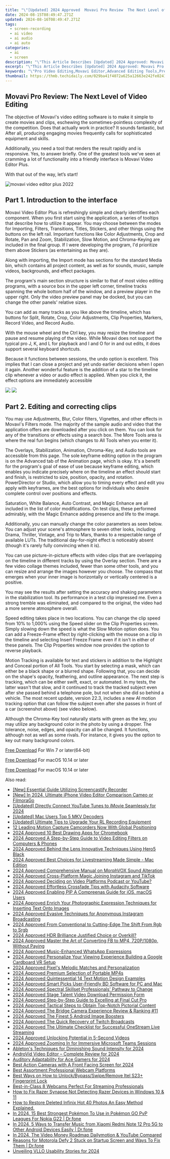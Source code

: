 ```yaml
---
title: "\"[Updated] 2024 Approved  Movavi Pro Review  The Next Level of Video Editing\""
date: 2024-08-15T08:49:47.271Z
updated: 2024-08-16T08:49:47.271Z
tags: 
  - screen-recording
  - ai video
  - ai audio
  - ai auto
categories: 
  - ai
  - screen
description: "\"This Article Describes [Updated] 2024 Approved: Movavi Pro Review: The Next Level of Video Editing\""
excerpt: "\"This Article Describes [Updated] 2024 Approved: Movavi Pro Review: The Next Level of Video Editing\""
keywords: "\"Pro Video Editing,Movavi Editor,Advanced Editing Tools,Premium Edit Software,High-Quality Video Edit,Video Editing Experience,Next-Level Editing\""
thumbnail: https://thmb.techidaily.com/029ba41f4072a625a12663e242fe0241f864e3cc7e4fb5de060add9d7faf8df5.jpg
---
```


## Movavi Pro Review: The Next Level of Video Editing

The objective of Movavi's video editing software is to make it simple to create movies and clips, eschewing the sometimes-pointless complexity of the competition. Does that actually work in practice? It sounds fantastic, but After all, producing engaging movies frequently calls for sophisticated equipment and skills.

Additionally, you need a tool that renders the result rapidly and is responsive. Yes, to answer briefly. One of the greatest tools we've seen at cramming a lot of functionality into a friendly interface is Movavi Video Editor Plus.

With that out of the way, let’s start!

![movavi video editor plus 2022](https://images.wondershare.com/filmora/article-images/2022/07/movavi-video-editor-plus-2022.jpg)

## Part 1\. Introduction to the interface

Movavi Video Editor Plus is refreshingly simple and clearly identifies each component. When you first start using the application, a series of tooltips that describe how to utilize it appear. You may choose between the modes for Importing, Filters, Transitions, Titles, Stickers, and other things using the buttons on the left rail. Important functions like Color Adjustments, Crop and Rotate, Pan and Zoom, Stabilization, Slow Motion, and Chroma-Keying are included in the final group. If I were developing the program, I'd prioritize them above Stickers (as entertaining as they are).

Along with importing, the Import mode has sections for the standard Media bin, which contains all project content, as well as for sounds, music, sample videos, backgrounds, and effect packages.

The program's main section structure is similar to that of most video editing programs, with a source box in the upper left corner, timeline tracks spanning the whole bottom half of the window, and a preview player in the upper right. Only the video preview panel may be docked, but you can change the other panels' relative sizes.

You can add as many tracks as you like above the timeline, which has buttons for Split, Rotate, Crop, Color Adjustments, Clip Properties, Markers, Record Video, and Record Audio.

With the mouse wheel and the Ctrl key, you may resize the timeline and pause and resume playing of the video. While Movavi does not support the typical pro J, K, and L for playback and I and O for in and out edits, it does support several keyboard shortcuts.

Because it functions between sessions, the undo option is excellent. This implies that I can close a project and yet undo earlier decisions when I open it again. Another wonderful feature is the addition of a star to the timeline clip whenever a video or audio effect is applied. When you click it, the effect options are immediately accessible

<!-- affiliate ads begin -->
<a href="https://shop.manycam.com/order/checkout.php?PRODS=17727588&QTY=1&AFFILIATE=108875&CART=1"><img src="https://secure.avangate.com/images/merchant/8230bea7d54bcdf99cdfe85cb07313d5/mcaffbanner600x500.png" border="0"></a>
<a href="https://shop.manycam.com/order/checkout.php?PRODS=17727588&QTY=1&AFFILIATE=108875&CART=1"><img src="https://secure.avangate.com/images/merchant/8230bea7d54bcdf99cdfe85cb07313d5/Affiliates_300x250px_valentinesday.png" border="0"></a>
<!-- affiliate ads end -->
## Part 2\. Editing and correcting clips

You may use Adjustments, Blur, Color filters, Vignettes, and other effects in Movavi's Filters mode. The majority of the sample audio and video that the application offers are downloaded after you click on them. You can look for any of the transitions or effects using a search box. The More Tools area is where the real fun begins (which changes to All Tools when you enter it).

The Overlays, Stabilization, Animation, Chroma-Key, and Audio tools are accessible from this page. The sole keyframe editing option in the program is on the Advanced tab of the Animation page, which is okay. It's a benefit for the program's goal of ease of use because keyframe editing, which enables you indicate precisely where on the timeline an effect should start and finish, is restricted to size, position, opacity, and rotation. PowerDirector or  Studio, which allow you to timing every effect and edit you apply with keyframes, are the best options for individuals who desire complete control over positions and effects.

Saturation, White Balance, Auto Contrast, and Magic Enhance are all included in the list of color modifications. On test clips, these performed admirably, with the Magic Enhance adding presence and life to the image.

Additionally, you can manually change the color parameters as seen below. You can adjust your scene's atmosphere to seven other looks, including Drama, Thriller, Vintage, and Trip to Mars, thanks to a respectable range of available LUTs. The traditional day-for-night effect is noticeably absent (though it's rarely fully convincing when it is).

You can use picture-in-picture effects with video clips that are overlapping on the timeline in different tracks by using the Overlay section. There are a few video collage themes included, fewer than some other tools, and you can resize and arrange the images however you choose. The compass that emerges when your inner image is horizontally or vertically centered is a positive.

You may see the results after setting the accuracy and shaking parameters in the stabilization tool. Its performance in a test clip impressed me. Even a strong tremble was eliminated, and compared to the original, the video had a more serene atmosphere overall.

Speed editing takes place in two locations. You can change the clip speed from 10% to 1,000% using the Speed slider on the Clip Properties screen. Simply slowing down the speed is what the Slow Motion option does. You can add a Freeze-Frame effect by right-clicking with the mouse on a clip in the timeline and selecting Insert Freeze Frame even if it isn't in either of these panels. The Clip Properties window now provides the option to reverse playback.

Motion Tracking is available for text and stickers in addition to the Highlight and Conceal portion of All Tools. You start by selecting a mask, which can either be a black shape or a blurred shape. Following that, you can decide on the shape's opacity, feathering, and outline appearance. The next step is tracking, which can be either swift, exact, or automated. In my tests, the latter wasn't that slow, and it continued to track the tracked subject even after she passed behind a telephone pole, but not when she did so behind a vehicle. The most recent update, version 22.3, includes a new AI motion tracking option that can follow the subject even after she passes in front of a car (screenshot above) (see video below).

Although the Chroma-Key tool naturally starts with green as the key, you may utilize any background color in the photo by using a dropper. The tolerance, noise, edges, and opacity can all be changed. It functions, although not as well as some rivals. For instance, it gives you the option to key out many background colors.

[Free Download](https://tools.techidaily.com/wondershare/filmora/download/) For Win 7 or later(64-bit)

[Free Download](https://tools.techidaily.com/wondershare/filmora/download/) For macOS 10.14 or later

[Free Download](https://tools.techidaily.com/wondershare/filmora/download/) For macOS 10.14 or later

<ins class="adsbygoogle"
     style="display:block"
     data-ad-format="autorelaxed"
     data-ad-client="ca-pub-7571918770474297"
     data-ad-slot="1223367746"></ins>

<ins class="adsbygoogle"
     style="display:block"
     data-ad-format="autorelaxed"
     data-ad-client="ca-pub-7571918770474297"
     data-ad-slot="1223367746"></ins>



<ins class="adsbygoogle"
     style="display:block"
     data-ad-client="ca-pub-7571918770474297"
     data-ad-slot="8358498916"
     data-ad-format="auto"
     data-full-width-responsive="true"></ins>


<span class="atpl-alsoreadstyle">Also read:</span>
<div><ul>
<li><a href="https://screen-recording.techidaily.com/new-essential-guide-utilizing-screencastify-recorder/"><u>[New] Essential Guide  Utilizing Screencastify Recorder</u></a></li>
<li><a href="https://vimeo-videos.techidaily.com/new-in-2024-ultimate-iphone-video-editor-comparison-cameo-or-filmorago/"><u>[New] In 2024, Ultimate iPhone Video Editor Comparison  Cameo or FilmoraGo</u></a></li>
<li><a href="https://facebook-record-videos.techidaily.com/updated-directly-connect-youtube-tunes-to-imovie-seamlessly-for-2024/"><u>[Updated] Directly Connect YouTube Tunes to iMovie Seamlessly for 2024</u></a></li>
<li><a href="https://extra-guidance.techidaily.com/updated-mac-users-top-5-mkv-decoders/"><u>[Updated] Mac Users  Top 5 MKV Decoders</u></a></li>
<li><a href="https://screen-recording.techidaily.com/updated-ultimate-tips-to-upgrade-your-rl-recording-equipment/"><u>[Updated] Ultimate Tips to Upgrade Your RL Recording Equipment</u></a></li>
<li><a href="https://article-tips.techidaily.com/12-leading-motion-capture-camcorders-now-with-global-positioning/"><u>12 Leading Motion Capture Camcorders Now With Global Positioning</u></a></li>
<li><a href="https://article-tips.techidaily.com/2024-approved-10-best-drawing-apps-for-chromebook/"><u>2024 Approved  10 Best Drawing Apps for Chromebook</u></a></li>
<li><a href="https://extra-information.techidaily.com/2024-approved-a-step-by-step-guide-to-video-editing-filters-on-computers-and-phones/"><u>2024 Approved  A Step-by-Step Guide to Video Editing Filters on Computers & Phones</u></a></li>
<li><a href="https://article-tips.techidaily.com/2024-approved-behind-the-lens-innovative-techniques-using-hero5-black/"><u>2024 Approved  Behind the Lens  Innovative Techniques Using Hero5 Black</u></a></li>
<li><a href="https://article-tips.techidaily.com/2024-approved-best-choices-for-livestreaming-made-simple-mac-edition/"><u>2024 Approved  Best Choices for Livestreaming Made Simple - Mac Edition</u></a></li>
<li><a href="https://article-tips.techidaily.com/2024-approved-comprehensive-manual-on-morphvox-sound-alteration/"><u>2024 Approved  Comprehensive Manual on MorphVOX Sound Alteration</u></a></li>
<li><a href="https://article-tips.techidaily.com/2024-approved-cross-platform-magic-joining-instagram-and-tiktok/"><u>2024 Approved  Cross-Platform Magic  Joining Instagram and TikTok</u></a></li>
<li><a href="https://article-tips.techidaily.com/2024-approved-deciding-on-video-platforms-podcast-or-youtube/"><u>2024 Approved  Deciding on Video Platforms  Podcast or YouTube?</u></a></li>
<li><a href="https://article-tips.techidaily.com/2024-approved-effortless-crossfade-tips-with-audacity-software/"><u>2024 Approved  Effortless Crossfade Tips with Audacity Software</u></a></li>
<li><a href="https://article-tips.techidaily.com/2024-approved-enabling-pip-a-compreenas-guide-for-ios-macos-users/"><u>2024 Approved  Enabling PIP  A Compreenas Guide for iOS, macOS Users</u></a></li>
<li><a href="https://article-tips.techidaily.com/2024-approved-enrich-your-photographic-expression-techniques-for-inserting-text-onto-images/"><u>2024 Approved  Enrich Your Photographic Expression  Techniques for Inserting Text Onto Images</u></a></li>
<li><a href="https://article-tips.techidaily.com/2024-approved-evasive-techniques-for-anonymous-instagram-broadcasting/"><u>2024 Approved  Evasive Techniques for Anonymous Instagram Broadcasting</u></a></li>
<li><a href="https://article-tips.techidaily.com/2024-approved-from-conventional-to-cutting-edge-the-shift-from-rgb-to-srgb/"><u>2024 Approved  From Conventional to Cutting-Edge  The Shift From Rgb to Srgb</u></a></li>
<li><a href="https://article-tips.techidaily.com/2024-approved-hdr-brilliance-justified-choice-or-overkill/"><u>2024 Approved  HDR Brilliance  Justified Choice or Overkill?</u></a></li>
<li><a href="https://facebook-videos.techidaily.com/2024-approved-master-the-art-of-converting-fb-to-mp4-720p1080p-without-paying/"><u>2024 Approved  Master the Art of Converting FB to MP4, 720P/1080p, Without Paying</u></a></li>
<li><a href="https://article-tips.techidaily.com/2024-approved-music-enhanced-whatsapp-expressions/"><u>2024 Approved  Music-Enhanced WhatsApp Expressions</u></a></li>
<li><a href="https://article-tips.techidaily.com/2024-approved-personalize-your-viewing-experience-building-a-google-cardboard-vr-setup/"><u>2024 Approved  Personalize Your Viewing Experience  Building a Google Cardboard VR Setup</u></a></li>
<li><a href="https://article-tips.techidaily.com/2024-approved-pixels-melodic-matches-and-personalization/"><u>2024 Approved  Pixel's Melodic Matches and Personalization</u></a></li>
<li><a href="https://article-tips.techidaily.com/2024-approved-premium-selection-of-portable-mp4s/"><u>2024 Approved  Premium Selection of Portable MP4s</u></a></li>
<li><a href="https://article-tips.techidaily.com/2024-approved-quintessential-14-text-motion-design-examples/"><u>2024 Approved  Quintessential 14 Text Motion Design Examples</u></a></li>
<li><a href="https://article-tips.techidaily.com/2024-approved-smart-picks-user-friendly-bd-software-for-pc-and-mac/"><u>2024 Approved  Smart Picks  User-Friendly BD Software for PC and Mac</u></a></li>
<li><a href="https://article-tips.techidaily.com/2024-approved-spectral-skillset-professionals-pathway-to-change/"><u>2024 Approved  Spectral Skillset  Professionals' Pathway to Change</u></a></li>
<li><a href="https://article-tips.techidaily.com/2024-approved-stage-talent-video-download-permission-form/"><u>2024 Approved  Stage Talent  Video Download Permission Form</u></a></li>
<li><a href="https://article-tips.techidaily.com/2024-approved-step-by-step-guide-to-excelling-at-final-cut-pro/"><u>2024 Approved  Step-by-Step Guide to Excelling at Final Cut Pro</u></a></li>
<li><a href="https://article-tips.techidaily.com/2024-approved-tactical-steps-to-obtain-top-notch-pictorial-content/"><u>2024 Approved  Tactical Steps to Obtain Top-Notch Pictorial Content</u></a></li>
<li><a href="https://article-tips.techidaily.com/2024-approved-the-bridge-camera-experience-review-and-ranking-11/"><u>2024 Approved  The Bridge Camera Experience  Review & Ranking #11</u></a></li>
<li><a href="https://article-tips.techidaily.com/2024-approved-the-finest-5-android-image-boosters/"><u>2024 Approved  The Finest 5 Android Image Boosters</u></a></li>
<li><a href="https://article-tips.techidaily.com/2024-approved-the-quick-recovery-of-twitch-broadcasts/"><u>2024 Approved  The Quick Recovery of Twitch Broadcasts</u></a></li>
<li><a href="https://article-tips.techidaily.com/2024-approved-the-ultimate-checklist-for-successful-onestream-live-streaming/"><u>2024 Approved  The Ultimate Checklist for Successful OneStream Live Streaming</u></a></li>
<li><a href="https://youtube-stream.techidaily.com/2024-approved-unlocking-potential-in-5-second-videos/"><u>2024 Approved  Unlocking Potential in 5-Second Videos</u></a></li>
<li><a href="https://article-tips.techidaily.com/2024-approved-zooming-in-for-immersive-microsoft-teams-sessions/"><u>2024 Approved  Zooming In for Immersive Microsoft Teams Sessions</u></a></li>
<li><a href="https://article-tips.techidaily.com/abletons-techniques-for-diminishing-sound-intensity-for-2024/"><u>Ableton's Techniques for Diminishing Sound Intensity for 2024</u></a></li>
<li><a href="https://article-tips.techidaily.com/androvid-video-editor-complete-review-for-2024/"><u>AndroVid Video Editor – Complete Review for 2024</u></a></li>
<li><a href="https://article-tips.techidaily.com/auditory-adaptability-for-ace-gamers-for-2024/"><u>Auditory Adaptability for Ace Gamers for 2024</u></a></li>
<li><a href="https://article-tips.techidaily.com/best-action-cameras-with-a-front-facing-screen-for-2024/"><u>Best Action Cameras with A Front Facing Screen for 2024</u></a></li>
<li><a href="https://article-tips.techidaily.com/best-assortment-professional-webcam-platforms/"><u>Best Assortment  Professional Webcam Platforms</u></a></li>
<li><a href="https://unlock-android.techidaily.com/best-ways-on-how-to-unlockbypassswiperemove-itel-s23plus-fingerprint-lock-by-drfone-android/"><u>Best Ways on How to Unlock/Bypass/Swipe/Remove Itel S23+ Fingerprint Lock</u></a></li>
<li><a href="https://article-tips.techidaily.com/best-in-class-8-webcams-perfect-for-streaming-professionals/"><u>Best-in-Class 8 Webcams Perfect For Streaming Professionals</u></a></li>
<li><a href="https://win11-tips.techidaily.com/how-to-fix-razer-synapse-not-detecting-razer-devices-in-windows-10-and-11/"><u>How to Fix Razer Synapse Not Detecting Razer Devices in Windows 10 & 11</u></a></li>
<li><a href="https://blog-min.techidaily.com/how-to-restore-deleted-infinix-hot-40-photos-an-easy-method-explained-by-fonelab-android-recover-photos/"><u>How to Restore Deleted Infinix Hot 40 Photos  An Easy Method Explained.</u></a></li>
<li><a href="https://android-pokemon-go.techidaily.com/in-2024-15-best-strongest-pokemon-to-use-in-pokemon-go-pvp-leagues-for-nokia-g22-drfone-by-drfone-virtual-android/"><u>In 2024, 15 Best Strongest Pokémon To Use in Pokémon GO PvP Leagues For Nokia G22 | Dr.fone</u></a></li>
<li><a href="https://android-transfer.techidaily.com/in-2024-5-ways-to-transfer-music-from-xiaomi-redmi-note-12-pro-5g-to-other-android-devices-easily-drfone-by-drfone-transfer-from-android-transfer-from-android/"><u>In 2024, 5 Ways to Transfer Music from Xiaomi Redmi Note 12 Pro 5G to Other Android Devices Easily | Dr.fone</u></a></li>
<li><a href="https://youtube-help.techidaily.com/in-2024-the-video-money-roadmap-dailymotion-and-youtube-compared/"><u>In 2024, The Video Money Roadmap  Dailymotion & YouTube Compared</u></a></li>
<li><a href="https://fix-guide.techidaily.com/reasons-for-motorola-defy-2-stuck-on-startup-screen-and-ways-to-fix-them-drfone-by-drfone-fix-android-problems-fix-android-problems/"><u>Reasons for Motorola Defy 2 Stuck on Startup Screen and Ways To Fix Them | Dr.fone</u></a></li>
<li><a href="https://some-approaches.techidaily.com/unveiling-vllo-usability-stories-for-2024/"><u>Unveiling VLLO Usability Stories for 2024</u></a></li>
</ul></div>
